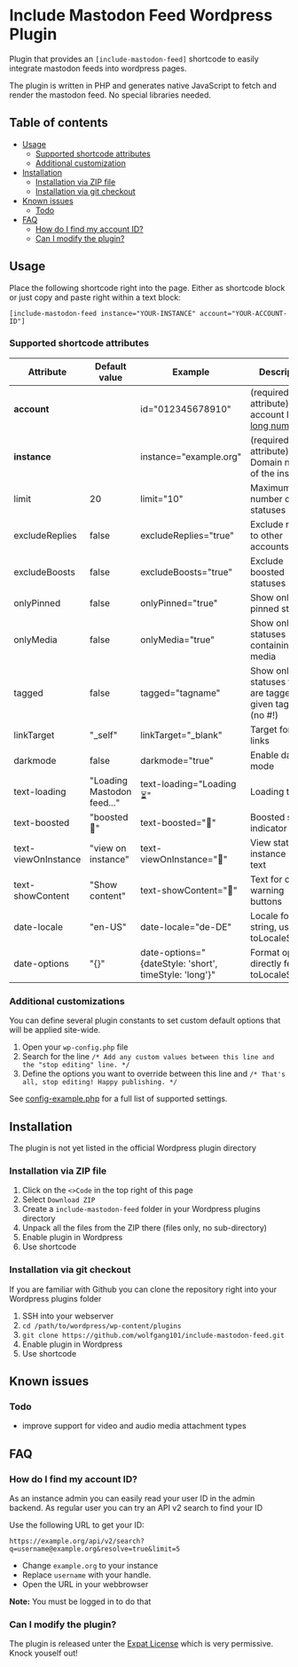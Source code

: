 # Include Mastodon Feed Wordpress Plugin

Plugin that provides an `[include-mastodon-feed]` shortcode to easily integrate mastodon feeds into wordpress pages.

The plugin is written in PHP and generates native JavaScript to fetch and render the mastodon feed. No special libraries needed.

## Table of contents
* [Usage](#usage)
  * [Supported shortcode attributes](#supported-shortcode-attributes)
  * [Additional customization](#additional-customizations)
* [Installation](#installation)
  * [Installation via ZIP file](#installation-via-zip-file)
  * [Installation via git checkout](#installation-via-git-checkout)
* [Known issues](#known-issues)
  * [Todo](#todo)
* [FAQ](#faq)
  * [How do I find my account ID?](#how-do-i-find-my-account-id)
  * [Can I modify the plugin?](#can-i-modify-the-plugin)

## Usage

Place the following shortcode right into the page. Either as shortcode block or just copy and paste right within a text block:

```[include-mastodon-feed instance="YOUR-INSTANCE" account="YOUR-ACCOUNT-ID"]```

### Supported shortcode attributes

 | Attribute          | Default value                 | Example                   | Description                                                       |
| ------------------- | ----------------------------- | ------------------------- | ----------------------------------------------------------------- |
| **account**         |                               | id="012345678910"         | (required attribute) Your account ID ([a long number](#how-do-i-find-my-account-id))   |
| **instance**        |                               | instance="example.org"    | (required attribute) Domain name of the instance                                       |
| limit               | 20                            | limit="10"                | Maximum number of statuses                                        |
| excludeReplies      | false                         | excludeReplies="true"     | Exclude replies to other accounts                                 |
| excludeBoosts       | false                         | excludeBoosts="true"      | Exclude boosted statuses                                          |
| onlyPinned          | false                         | onlyPinned="true"         | Show only pinned statuses                                         |
| onlyMedia           | false                         | onlyMedia="true"          | Show only statuses containing media                               |
| tagged              | false                         | tagged="tagname"          | Show only statuses that are tagged with given tag name (no #!)    |
| linkTarget          | "_self"                       | linkTarget="_blank"       | Target for all links                                              |
| darkmode            | false                         | darkmode="true"           | Enable dark mode                                                  |
| text-loading        | "Loading Mastodon feed..."    | text-loading="Loading ⏳" | Loading text                                                      |
| text-boosted        | "boosted 🚀"                  | text-boosted="🚀"         | Boosted status indicator text                                     |
| text-viewOnInstance | "view on instance"            | text-viewOnInstance="🔗"  | View status on instance link text                                 |
| text-showContent    | "Show content"                | text-showContent="👀"     | Text for content warning buttons                                  |
| date-locale         | "en-US"                       | date-locale="de-DE"       | Locale for date string, used in toLocaleString()                  |
| date-options        | "{}"                          | date-options="{dateStyle: 'short', timeStyle: 'long'}" | Format options directly fed into toLocaleString()                 |

### Additional customizations

You can define several plugin constants to set custom default options that will be applied site-wide.

1. Open your `wp-config.php` file
2. Search for the line `/* Add any custom values between this line and the "stop editing" line. */`
3. Define the options you want to override between this line and `/* That's all, stop editing! Happy publishing. */`

See [config-example.php](config-example.php) for a full list of supported settings.

## Installation

The plugin is not yet listed in the official Wordpress plugin directory

### Installation via ZIP file

1. Click on the `<>Code` in the top right of this page
2. Select `Download ZIP`
3. Create a `include-mastodon-feed` folder in your Wordpress plugins directory
4. Unpack all the files from the ZIP there (files only, no sub-directory)
5. Enable plugin in Wordpress
6. Use shortcode

### Installation via git checkout

If you are familiar with Github you can clone the repository right into your Wordpress plugins folder

1. SSH into your webserver
2. `cd /path/to/wordpress/wp-content/plugins`
3. `git clone https://github.com/wolfgang101/include-mastodon-feed.git`
4. Enable plugin in Wordpress
5. Use shortcode

## Known issues

### Todo

* improve support for video and audio media attachment types

## FAQ

### How do I find my account ID?
As an instance admin you can easily read your user ID in the admin backend. As regular user you can try an API v2 search to find your ID

Use the following URL to get your ID:

```https://example.org/api/v2/search?q=username@example.org&resolve=true&limit=5```

* Change `example.org` to your instance
* Replace `username` with your handle.
* Open the URL in your webbrowser

**Note:** You must be logged in to do that

### Can I modify the plugin?
The plugin is released unter the [Expat License](LICENSE) which is very permissive. Knock youself out!